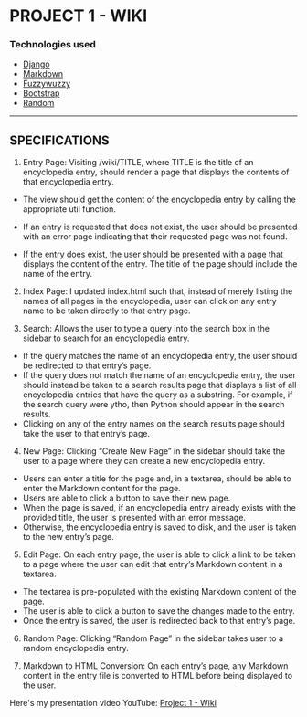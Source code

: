 # PROJECT 1 - WIKI
### Technologies used
- [Django](https://docs.djangoproject.com/en/4.1/)
- [Markdown](https://pypi.org/project/Markdown/)
- [Fuzzywuzzy](https://pypi.org/project/fuzzywuzzy/)
- [Bootstrap](https://getbootstrap.com/docs/5.2/getting-started/introduction/)
- [Random](https://docs.python.org/3/library/random.html)
---

## SPECIFICATIONS

1.  Entry Page: Visiting /wiki/TITLE, where TITLE is the title of an encyclopedia entry, should render a page that displays the contents of that encyclopedia entry.
    

- The view should get the content of the encyclopedia entry by calling the appropriate util function.
    
- If an entry is requested that does not exist, the user should be presented with an error page indicating that their requested page was not found.
    
- If the entry does exist, the user should be presented with a page that displays the content of the entry. The title of the page should include the name of the entry.
    

2.  Index Page: I updated index.html such that, instead of merely listing the names of all pages in the encyclopedia, user can click on any entry name to be taken directly to that entry page.
    
3.  Search: Allows the user to type a query into the search box in the sidebar to search for an encyclopedia entry.
- If the query matches the name of an encyclopedia entry, the user should be redirected to that entry’s page.
- If the query does not match the name of an encyclopedia entry, the user should instead be taken to a search results page that displays a list of all encyclopedia entries that have the query as a substring. For example, if the search query were ytho, then Python should appear in the search results.
- Clicking on any of the entry names on the search results page should take the user to that entry’s page.  

4.  New Page: Clicking “Create New Page” in the sidebar should take the user to a page where they can create a new encyclopedia entry.
- Users can enter a title for the page and, in a textarea, should be able to enter the Markdown content for the page.
- Users are able to click a button to save their new page.
- When the page is saved, if an encyclopedia entry already exists with the provided title, the user is presented with an error message.
- Otherwise, the encyclopedia entry is saved to disk, and the user is taken to the new entry’s page.

5.  Edit Page: On each entry page, the user is able to click a link to be taken to a page where the user can edit that entry’s Markdown content in a textarea.
- The textarea is pre-populated with the existing Markdown content of the page.
- The user is able to click a button to save the changes made to the entry.
- Once the entry is saved, the user is redirected back to that entry’s page.

6.  Random Page: Clicking “Random Page” in the sidebar takes user to a random encyclopedia entry.
    
7.  Markdown to HTML Conversion: On each entry’s page, any Markdown content in the entry file is converted to HTML before being displayed to the user.

Here's my presentation video YouTube: [Project 1 - Wiki](https://youtu.be/_8RH29TpJPA)